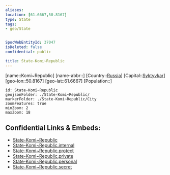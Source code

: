 ```yaml
---
aliases: 
location: [61.6667,50.8167]
type: State
tags:
- geo/State


SpocWebEntityId: 37047
isDeleted: false
confidential: public

title: State-Komi~Republic
---
```

[name::Komi~Republic]
[name-abbr::]
[Country::[Russia](geo/Continent/Europe/Russia.md)]
[Capital::[Syktyvkar](geo/Continent/Europe/Russia/City/Syktyvkar.md)]
[geo-lon::50.8167]
[geo-lat::61.6667]
[Population::]



```leaflet
id: State-Komi~Republic
geojsonFolder: ./State-Komi~Republic/
markerFolder: ./State-Komi~Republic/City
zoomFeatures: true 
minZoom: 2 
maxZoom: 18
```


## Confidential Links & Embeds: 
- [State-Komi~Republic](../../../../../../_public/geo/Continent/Europe/Russia/State/State-Komi~Republic.md) 
- [State-Komi~Republic.internal](../../../../../../_internal/geo/Continent/Europe/Russia/State/State-Komi~Republic.internal.md) 
- [State-Komi~Republic.protect](../../../../../../_protect/geo/Continent/Europe/Russia/State/State-Komi~Republic.protect.md) 
- [State-Komi~Republic.private](../../../../../../_private/geo/Continent/Europe/Russia/State/State-Komi~Republic.private.md) 
- [State-Komi~Republic.personal](../../../../../../_personal/geo/Continent/Europe/Russia/State/State-Komi~Republic.personal.md) 
- [State-Komi~Republic.secret](../../../../../../_secret/geo/Continent/Europe/Russia/State/State-Komi~Republic.secret.md) 
